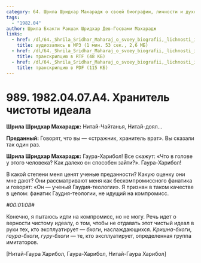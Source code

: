 ```yaml
---
category: 64. Шрила Шридхар Махарадж о своей биографии, личности и духовном опыте
tags:
  - "1982.04"
author: Шрила Бхакти Ракшак Шридхар Дев-Госвами Махарадж
links:
  - href: /dl/64._Shrila_Sridhar_Maharaj_o_svoey_biografii,_lichnosti_i_duhovnom_opyte/989_1982.04.07.A4_SridharMj_Hranitel_chistoty_ideala.mp3
    title: аудиозапись в MP3 (1 мин. 53 сек., 2,6 МБ)
  - href: /dl/64._Shrila_Sridhar_Maharaj_o_svoey_biografii,_lichnosti_i_duhovnom_opyte/989_1982.04.07.A4_SridharMj_Hranitel_chistoty_ideala.rtf
    title: транскрипцию в RTF (48 КБ)
  - href: /dl/64._Shrila_Sridhar_Maharaj_o_svoey_biografii,_lichnosti_i_duhovnom_opyte/989_1982.04.07.A4_SridharMj_Hranitel_chistoty_ideala.pdf
    title: транскрипцию в PDF (115 КБ)
---
```


# 989. 1982.04.07.A4. Хранитель чистоты идеала

**Шрила Шридхар Махарадж:** Нитай-Чайтанья, Нитай-доял…

**Преданный:** Говорят, что вы — «стражник, хранитель врат». Вы сказали так один раз.

**Шрила Шридхар Махарадж:** Гаура-Харибол! Все скажут: «Что в голове у этого человека? Как далеко он способен зайти?». Гаура-Харибол!

В какой степени меня ценят ученые преданности? Какую оценку они мне дают? Они рассматривают меня как бескомпромиссного фанатика и говорят: «Он — ученый Гаудия-теологии». Я признан в таком качестве в целом: фанатик Гаудия-теологии, не идущий на компромисс.

*#00:01:08#*

Конечно, я пытаюсь идти на компромисс, но не могу. Речь идет о верности чистому идеалу, о том, чтобы не отдавать этот чистый идеал в руки тех, кто эксплуатирует — *бхоги*, наслаждающихся. *Кришна-бхоги*, *гаура-бхоги*, *гуру-бхоги* — те, кто эксплуатирует, определенная группа имитаторов.

[Нитай-Гаура Харибол, Гаура-Харибол, Нитай-Гаура Харибол]

